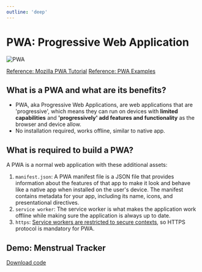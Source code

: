 ```yaml
---
outline: 'deep'
---
```


# PWA: Progressive Web Application

![PWA](/images/pwa.webp)


[Reference: Mozilla PWA Tutorial](https://developer.mozilla.org/en-US/docs/Web/Progressive_web_apps)
[Reference: PWA Examples](https://github.com/mdn/pwa-examples/tree/main)

## What is a PWA and what are its benefits?

- PWA, aka Progressive Web Applications, are web applications that are 'progressive', which means they can run on devices with **limited capabilities** and **'progressively' add features and functionality** as the browser and device allow.
- No installation required, works offline, similar to native app.

## What is required to build a PWA?
A PWA is a normal web application with these additional assets:
1. `manifest.json`: A PWA manifest file is a JSON file that provides information about the features of that app to make it look and behave like a native app when installed on the user's device. The manifest contains metadata for your app, including its name, icons, and presentational directives.
2. `service worker`: The service worker is what makes the application work offline while making sure the application is always up to date. 
3. `https`: [Service workers are restricted to secure contexts](https://developer.mozilla.org/en-US/docs/Web/Security/Secure_Contexts/features_restricted_to_secure_contexts), so HTTPS protocol is mandatory for PWA.


## Demo: Menstrual Tracker

[Download code](/misc/ct.zip)